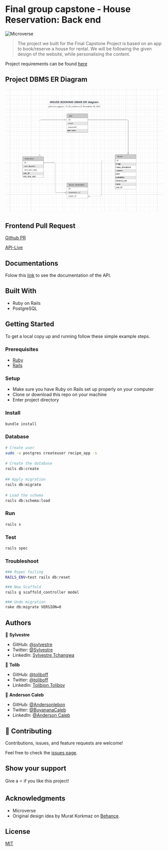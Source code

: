 # Final group capstone - House Reservation: Back end

![Microverse](https://img.shields.io/badge/Microverse-blueviolet)

> The project we built for the Final Capstone Project is based on an app to book/reserve a house for rental. We will be following the given design of the website, while personalising the content.

Project requirements can be found [here](https://github.com/microverseinc/curriculum-final-capstone/blob/main/projects/business_requirements.md)

## Project DBMS ER Diagram

![dbms_screenshot](dbms_screenshot.png)

## Frontend Pull Request

[Github PR]()

[API-Live]()

## Documentations

Folow this [link](https://house-booking-api.herokuapp.com/api-docs/index.html) to see the documentation of the API.

## Built With

- Ruby on Rails
- PostgreSQL

## Getting Started

To get a local copy up and running follow these simple example steps.

### Prerequisites

- [Ruby](https://www.ruby-lang.org/en/)
- [Rails](https://gorails.com/)

### Setup

- Make sure you have Ruby on Rails set up properly on your computer
- Clone or download this repo on your machine
- Enter project directory

### Install

```sh
bundle install
```

### Database

```sh
# Create user
sudo -u postgres createuser recipe_app -s

# Create the database
rails db:create

## Apply migration
rails db:migrate

# Load the schema
rails db:schema:load
```

### Run

```sh
rails s
```

### Test

```sh
rails spec
```

### Troubleshoot

```sh
### Rspec failing
RAILS_ENV=test rails db:reset
```

```sh
### New Scaffold
rails g scaffold_controller model
```

```sh
### Undo migration
rake db:migrate VERSION=0
```

## Authors

👤 **Sylvestre**

- GitHub: [@sylvestre](https://github.com/pasytchangwa)
- Twitter: [@Sylvestre](https://twitter.com/Sylvest10415595)
- LinkedIn: [Sylvestre Tchangwa](https://www.linkedin.com/in/pagkeusylvestre/)

👤 **Tolib**

- GitHub: [@toliboff](https://github.com/toliboff)
- Twitter: [@toliboff](https://twitter.com/tolib_tolibov)
- LinkedIn: [Tolibjon Tolibov](https://linkedin.com/in/tolibjon-tolibov)

👤 **Anderson Caleb**

- GitHub: [@Andersonlebon](https://github.com/andersonlebon)
- Twitter: [@BuyananaCaleb](https://twitter.com/BuyananaCaleb)
- LinkedIn: [@Anderson Caleb](https://www.linkedin.com/in/anderson-caleb-915343209/)

## 🤝 Contributing

Contributions, issues, and feature requests are welcome!

Feel free to check the [issues page](../../issues/).

## Show your support

Give a ⭐️ if you like this project!

## Acknowledgments

- Microverse
- Original design idea by Murat Korkmaz on [Behance](https://www.behance.net/muratk).

## License

[MIT](./LICENSE)